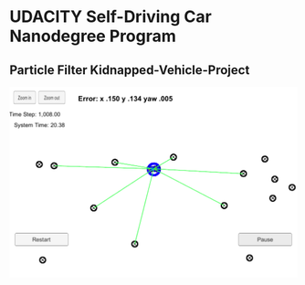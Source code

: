 # UDACITY Self-Driving Car Nanodegree Program
## Particle Filter Kidnapped-Vehicle-Project

[![PF](PF-Output-1.png)](https://github.com/udacity/CarND-Kidnapped-Vehicle-Project)
